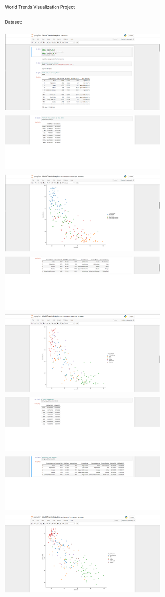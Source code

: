 World Trends Visualization Project

<br>
Dataset:
<br>
<br>

![](img/data1.png)

![](img/data7.png)

![](img/data8.png)

![](img/data9.png)

![](img/data10.png)

![](img/data11.png)

![](img/data12.png)

![](img/data13.png)
